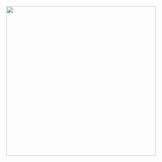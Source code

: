 <img src="https://github.com/user-attachments/assets/c5685f8b-64b8-403d-9168-559eeb2fe77e" width=400 />

